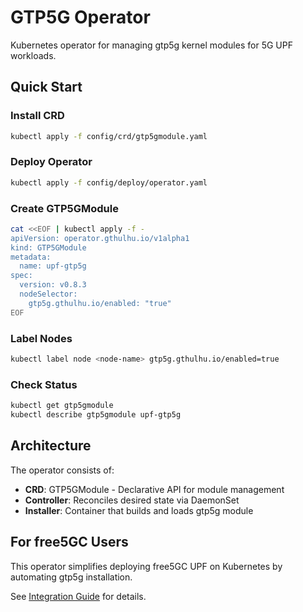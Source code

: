# GTP5G Operator

Kubernetes operator for managing gtp5g kernel modules for 5G UPF workloads.

## Quick Start

### Install CRD
```bash
kubectl apply -f config/crd/gtp5gmodule.yaml
```

### Deploy Operator
```bash
kubectl apply -f config/deploy/operator.yaml
```

### Create GTP5GModule
```bash
cat <<EOF | kubectl apply -f -
apiVersion: operator.gthulhu.io/v1alpha1
kind: GTP5GModule
metadata:
  name: upf-gtp5g
spec:
  version: v0.8.3
  nodeSelector:
    gtp5g.gthulhu.io/enabled: "true"
EOF
```

### Label Nodes
```bash
kubectl label node <node-name> gtp5g.gthulhu.io/enabled=true
```

### Check Status
```bash
kubectl get gtp5gmodule
kubectl describe gtp5gmodule upf-gtp5g
```

## Architecture

The operator consists of:
- **CRD**: GTP5GModule - Declarative API for module management
- **Controller**: Reconciles desired state via DaemonSet
- **Installer**: Container that builds and loads gtp5g module

## For free5GC Users

This operator simplifies deploying free5GC UPF on Kubernetes by automating gtp5g installation.

See [Integration Guide](docs/free5gc-integration.md) for details.

